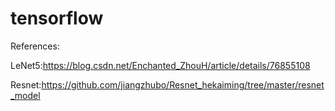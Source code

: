 # tensorflow

References:

LeNet5:https://blog.csdn.net/Enchanted_ZhouH/article/details/76855108

Resnet:https://github.com/jiangzhubo/Resnet_hekaiming/tree/master/resnet_model
